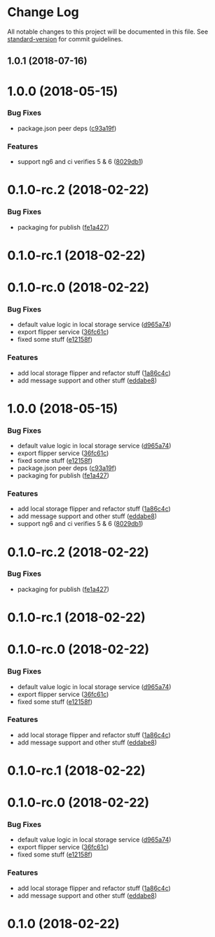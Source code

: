# Change Log

All notable changes to this project will be documented in this file. See [standard-version](https://github.com/conventional-changelog/standard-version) for commit guidelines.

<a name="1.0.1"></a>
## 1.0.1 (2018-07-16)



<a name="1.0.0"></a>
# 1.0.0 (2018-05-15)


### Bug Fixes

* package.json peer deps ([c93a19f](https://github.com/ike18t/flipadelphia/commit/c93a19f))


### Features

* support ng6 and ci verifies 5 & 6 ([8029db1](https://github.com/ike18t/flipadelphia/commit/8029db1))



<a name="0.1.0-rc.2"></a>
# 0.1.0-rc.2 (2018-02-22)


### Bug Fixes

* packaging for publish ([fe1a427](https://github.com/ike18t/flipadelphia/commit/fe1a427))



<a name="0.1.0-rc.1"></a>
# 0.1.0-rc.1 (2018-02-22)



<a name="0.1.0-rc.0"></a>
# 0.1.0-rc.0 (2018-02-22)


### Bug Fixes

* default value logic in local storage service ([d965a74](https://github.com/ike18t/flipadelphia/commit/d965a74))
* export flipper service ([36fc61c](https://github.com/ike18t/flipadelphia/commit/36fc61c))
* fixed some stuff ([e12158f](https://github.com/ike18t/flipadelphia/commit/e12158f))


### Features

* add local storage flipper and refactor stuff ([1a86c4c](https://github.com/ike18t/flipadelphia/commit/1a86c4c))
* add message support and other stuff ([eddabe8](https://github.com/ike18t/flipadelphia/commit/eddabe8))



<a name="1.0.0"></a>
# 1.0.0 (2018-05-15)


### Bug Fixes

* default value logic in local storage service ([d965a74](https://github.com/ike18t/flipadelphia/commit/d965a74))
* export flipper service ([36fc61c](https://github.com/ike18t/flipadelphia/commit/36fc61c))
* fixed some stuff ([e12158f](https://github.com/ike18t/flipadelphia/commit/e12158f))
* package.json peer deps ([c93a19f](https://github.com/ike18t/flipadelphia/commit/c93a19f))
* packaging for publish ([fe1a427](https://github.com/ike18t/flipadelphia/commit/fe1a427))


### Features

* add local storage flipper and refactor stuff ([1a86c4c](https://github.com/ike18t/flipadelphia/commit/1a86c4c))
* add message support and other stuff ([eddabe8](https://github.com/ike18t/flipadelphia/commit/eddabe8))
* support ng6 and ci verifies 5 & 6 ([8029db1](https://github.com/ike18t/flipadelphia/commit/8029db1))



<a name="0.1.0-rc.2"></a>
# 0.1.0-rc.2 (2018-02-22)


### Bug Fixes

* packaging for publish ([fe1a427](https://github.com/ike18t/flipadelphia/commit/fe1a427))



<a name="0.1.0-rc.1"></a>
# 0.1.0-rc.1 (2018-02-22)



<a name="0.1.0-rc.0"></a>
# 0.1.0-rc.0 (2018-02-22)


### Bug Fixes

* default value logic in local storage service ([d965a74](https://github.com/ike18t/flipadelphia/commit/d965a74))
* export flipper service ([36fc61c](https://github.com/ike18t/flipadelphia/commit/36fc61c))
* fixed some stuff ([e12158f](https://github.com/ike18t/flipadelphia/commit/e12158f))


### Features

* add local storage flipper and refactor stuff ([1a86c4c](https://github.com/ike18t/flipadelphia/commit/1a86c4c))
* add message support and other stuff ([eddabe8](https://github.com/ike18t/flipadelphia/commit/eddabe8))



<a name="0.1.0-rc.1"></a>
# 0.1.0-rc.1 (2018-02-22)



<a name="0.1.0-rc.0"></a>
# 0.1.0-rc.0 (2018-02-22)


### Bug Fixes

* default value logic in local storage service ([d965a74](https://github.com/ike18t/flipadelphia/commit/d965a74))
* export flipper service ([36fc61c](https://github.com/ike18t/flipadelphia/commit/36fc61c))
* fixed some stuff ([e12158f](https://github.com/ike18t/flipadelphia/commit/e12158f))


### Features

* add local storage flipper and refactor stuff ([1a86c4c](https://github.com/ike18t/flipadelphia/commit/1a86c4c))
* add message support and other stuff ([eddabe8](https://github.com/ike18t/flipadelphia/commit/eddabe8))



<a name="0.1.0"></a>
# 0.1.0 (2018-02-22)

